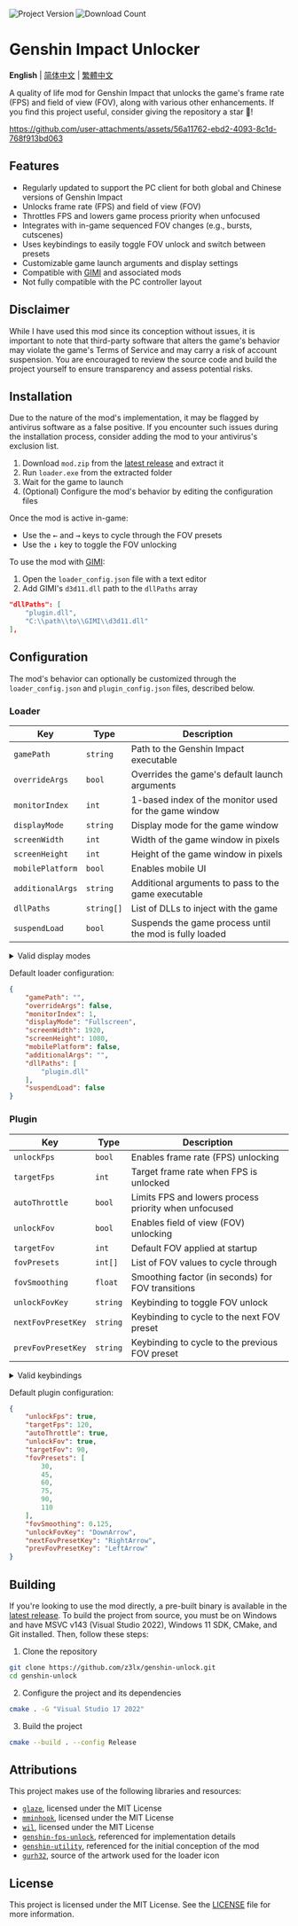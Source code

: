 ![Project Version](https://img.shields.io/github/release/z3lx/genshin-unlock?label=release)
![Download Count](https://img.shields.io/github/downloads/z3lx/genshin-unlock/total?label=downloads)

# Genshin Impact Unlocker

**English** | [简体中文](README.zh-Hans.md) | [繁體中文](README.zh-Hant.md)

A quality of life mod for Genshin Impact that unlocks the game's frame rate (FPS) and field of view (FOV), along with various other enhancements. If you find this project useful, consider giving the repository a star 🌟!

https://github.com/user-attachments/assets/56a11762-ebd2-4093-8c1d-768f913bd063

## Features

- Regularly updated to support the PC client for both global and Chinese versions of Genshin Impact
- Unlocks frame rate (FPS) and field of view (FOV)
- Throttles FPS and lowers game process priority when unfocused
- Integrates with in-game sequenced FOV changes (e.g., bursts, cutscenes)
- Uses keybindings to easily toggle FOV unlock and switch between presets
- Customizable game launch arguments and display settings
- Compatible with [GIMI](https://github.com/SilentNightSound/GI-Model-Importer) and associated mods
- Not fully compatible with the PC controller layout

## Disclaimer

While I have used this mod since its conception without issues, it is important to note that third-party software that alters the game's behavior may violate the game's Terms of Service and may carry a risk of account suspension. You are encouraged to review the source code and build the project yourself to ensure transparency and assess potential risks.

## Installation

Due to the nature of the mod's implementation, it may be flagged by antivirus software as a false positive. If you encounter such issues during the installation process, consider adding the mod to your antivirus's exclusion list.

1. Download `mod.zip` from the [latest release](https://github.com/z3lx/genshin-unlock/releases/latest) and extract it
2. Run `loader.exe` from the extracted folder
3. Wait for the game to launch
4. (Optional) Configure the mod's behavior by editing the configuration files

Once the mod is active in-game:
- Use the <kbd>←</kbd> and <kbd>→</kbd> keys to cycle through the FOV presets
- Use the <kbd>↓</kbd> key to toggle the FOV unlocking

To use the mod with [GIMI](https://github.com/SilentNightSound/GI-Model-Importer):
1. Open the `loader_config.json` file with a text editor
2. Add GIMI's `d3d11.dll` path to the `dllPaths` array
```json
"dllPaths": [
    "plugin.dll",
    "C:\\path\\to\\GIMI\\d3d11.dll"
],
```

## Configuration

The mod's behavior can optionally be customized through the `loader_config.json` and `plugin_config.json` files, described below.

### Loader

| Key              | Type       | Description                                             |
|------------------|------------|---------------------------------------------------------|
| `gamePath`       | `string`   | Path to the Genshin Impact executable                   |
| `overrideArgs`   | `bool`     | Overrides the game's default launch arguments           |
| `monitorIndex`   | `int`      | 1-based index of the monitor used for the game window   |
| `displayMode`    | `string`   | Display mode for the game window                        |
| `screenWidth`    | `int`      | Width of the game window in pixels                      |
| `screenHeight`   | `int`      | Height of the game window in pixels                     |
| `mobilePlatform` | `bool`     | Enables mobile UI                                       |
| `additionalArgs` | `string`   | Additional arguments to pass to the game executable     |
| `dllPaths`       | `string[]` | List of DLLs to inject with the game                    |
| `suspendLoad`    | `bool`     | Suspends the game process until the mod is fully loaded |

<details>

<summary>Valid display modes</summary>

| Value        | Description               |
|--------------|---------------------------|
| `Windowed`   | Windowed mode             |
| `Fullscreen` | Fullscreen exclusive mode |
| `Borderless` | Borderless windowed mode  |

</details>

Default loader configuration:

```json
{
    "gamePath": "",
    "overrideArgs": false,
    "monitorIndex": 1,
    "displayMode": "Fullscreen",
    "screenWidth": 1920,
    "screenHeight": 1080,
    "mobilePlatform": false,
    "additionalArgs": "",
    "dllPaths": [
        "plugin.dll"
    ],
    "suspendLoad": false
}
```

### Plugin

| Key                | Type     | Description                                           |
|--------------------|----------|-------------------------------------------------------|
| `unlockFps`        | `bool`   | Enables frame rate (FPS) unlocking                    |
| `targetFps`        | `int`    | Target frame rate when FPS is unlocked                |
| `autoThrottle`     | `bool`   | Limits FPS and lowers process priority when unfocused |
| `unlockFov`        | `bool`   | Enables field of view (FOV) unlocking                 |
| `targetFov`        | `int`    | Default FOV applied at startup                        |
| `fovPresets`       | `int[]`  | List of FOV values to cycle through                   |
| `fovSmoothing`     | `float`  | Smoothing factor (in seconds) for FOV transitions     |
| `unlockFovKey`     | `string` | Keybinding to toggle FOV unlock                       |
| `nextFovPresetKey` | `string` | Keybinding to cycle to the next FOV preset            |
| `prevFovPresetKey` | `string` | Keybinding to cycle to the previous FOV preset        |

<details>

<summary>Valid keybindings</summary>

| Constant          | Description                                                            |
|-------------------|------------------------------------------------------------------------|
| `LeftMouse`       | Left mouse button                                                      |
| `RightMouse`      | Right mouse button                                                     |
| `MiddleMouse`     | Middle mouse button                                                    |
| `X1Mouse`         | X1 mouse button                                                        |
| `X2Mouse`         | X2 mouse button                                                        |
| `Backspace`       | Backspace key                                                          |
| `Tab`             | Tab key                                                                |
| `Clear`           | Clear key                                                              |
| `Enter`           | Enter key                                                              |
| `Shift`           | Shift key                                                              |
| `Ctrl`            | Ctrl key                                                               |
| `Alt`             | Alt key                                                                |
| `Pause`           | Pause key                                                              |
| `CapsLock`        | Caps lock key                                                          |
| `Esc`             | Esc key                                                                |
| `Space`           | Spacebar key                                                           |
| `PageUp`          | Page up key                                                            |
| `PageDown`        | Page down key                                                          |
| `End`             | End key                                                                |
| `Home`            | Home key                                                               |
| `LeftArrow`       | Left arrow key                                                         |
| `UpArrow`         | Up arrow key                                                           |
| `RightArrow`      | Right arrow key                                                        |
| `DownArrow`       | Down arrow key                                                         |
| `PrintScreen`     | Print screen key                                                       |
| `Insert`          | Insert key                                                             |
| `Delete`          | Delete key                                                             |
| `0`               | 0 key                                                                  |
| `1`               | 1 key                                                                  |
| `2`               | 2 key                                                                  |
| `3`               | 3 key                                                                  |
| `4`               | 4 key                                                                  |
| `5`               | 5 key                                                                  |
| `6`               | 6 key                                                                  |
| `7`               | 7 key                                                                  |
| `8`               | 8 key                                                                  |
| `9`               | 9 key                                                                  |
| `A`               | A key                                                                  |
| `B`               | B key                                                                  |
| `C`               | C key                                                                  |
| `D`               | D key                                                                  |
| `E`               | E key                                                                  |
| `F`               | F key                                                                  |
| `G`               | G key                                                                  |
| `H`               | H key                                                                  |
| `I`               | I key                                                                  |
| `J`               | J key                                                                  |
| `K`               | K key                                                                  |
| `L`               | L key                                                                  |
| `M`               | M key                                                                  |
| `N`               | N key                                                                  |
| `O`               | O key                                                                  |
| `P`               | P key                                                                  |
| `Q`               | Q key                                                                  |
| `R`               | R key                                                                  |
| `S`               | S key                                                                  |
| `T`               | T key                                                                  |
| `U`               | U key                                                                  |
| `V`               | V key                                                                  |
| `W`               | W key                                                                  |
| `X`               | X key                                                                  |
| `Y`               | Y key                                                                  |
| `Z`               | Z key                                                                  |
| `LeftWindows`     | Left Windows logo key                                                  |
| `RightWindows`    | Right Windows logo key                                                 |
| `Apps`            | Application key                                                        |
| `Numpad0`         | Numeric keypad 0 key                                                   |
| `Numpad1`         | Numeric keypad 1 key                                                   |
| `Numpad2`         | Numeric keypad 2 key                                                   |
| `Numpad3`         | Numeric keypad 3 key                                                   |
| `Numpad4`         | Numeric keypad 4 key                                                   |
| `Numpad5`         | Numeric keypad 5 key                                                   |
| `Numpad6`         | Numeric keypad 6 key                                                   |
| `Numpad7`         | Numeric keypad 7 key                                                   |
| `Numpad8`         | Numeric keypad 8 key                                                   |
| `Numpad9`         | Numeric keypad 9 key                                                   |
| `NumpadMultiply`  | Multiply key                                                           |
| `NumpadAdd`       | Add key                                                                |
| `NumpadSeparator` | Separator key                                                          |
| `NumpadSubtract`  | Subtract key                                                           |
| `NumpadDecimal`   | Decimal key                                                            |
| `NumpadDivide`    | Divide key                                                             |
| `F1`              | F1 key                                                                 |
| `F2`              | F2 key                                                                 |
| `F3`              | F3 key                                                                 |
| `F4`              | F4 key                                                                 |
| `F5`              | F5 key                                                                 |
| `F6`              | F6 key                                                                 |
| `F7`              | F7 key                                                                 |
| `F8`              | F8 key                                                                 |
| `F9`              | F9 key                                                                 |
| `F10`             | F10 key                                                                |
| `F11`             | F11 key                                                                |
| `F12`             | F12 key                                                                |
| `F13`             | F13 key                                                                |
| `F14`             | F14 key                                                                |
| `F15`             | F15 key                                                                |
| `F16`             | F16 key                                                                |
| `F17`             | F17 key                                                                |
| `F18`             | F18 key                                                                |
| `F19`             | F19 key                                                                |
| `F20`             | F20 key                                                                |
| `F21`             | F21 key                                                                |
| `F22`             | F22 key                                                                |
| `F23`             | F23 key                                                                |
| `F24`             | F24 key                                                                |
| `NumLock`         | Num lock key                                                           |
| `ScrollLock`      | Scroll lock key                                                        |
| `LeftShift`       | Left Shift key                                                         |
| `RightShift`      | Right Shift key                                                        |
| `LeftCtrl`        | Left Ctrl key                                                          |
| `RightCtrl`       | Right Ctrl key                                                         |
| `LeftAlt`         | Left Alt key                                                           |
| `RightAlt`        | Right Alt key                                                          |
| `Oem1`            | For the US ANSI keyboard, the Semiсolon and Colon key                  |
| `Plus`            | For any country/region, the Equals and Plus key                        |
| `Comma`           | For any country/region, the Comma and Less Than key                    |
| `Minus`           | For any country/region, the Dash and Underscore key                    |
| `Period`          | For any country/region, the Period and Greater Than key                |
| `Oem2`            | For the US ANSI keyboard, the Forward Slash and Question Mark key      |
| `Oem3`            | For the US ANSI keyboard, the Grave Accent and Tilde key               |
| `Oem4`            | For the US ANSI keyboard, the Left Brace key                           |
| `Oem5`            | For the US ANSI keyboard, the Backslash and Pipe key                   |
| `Oem6`            | For the US ANSI keyboard, the Right Brace key                          |
| `Oem7`            | For the US ANSI keyboard, the Apostrophe and Double Quotation Mark key |
| `Oem8`            | For the Canadian CSA keyboard, the Right Ctrl key                      |
| `Oem102`          | For the European ISO keyboard, the Backslash and Pipe key              |
| `OemClear`        | Clear key                                                              |

</details>

Default plugin configuration:

```json
{
    "unlockFps": true,
    "targetFps": 120,
    "autoThrottle": true,
    "unlockFov": true,
    "targetFov": 90,
    "fovPresets": [
        30,
        45,
        60,
        75,
        90,
        110
    ],
    "fovSmoothing": 0.125,
    "unlockFovKey": "DownArrow",
    "nextFovPresetKey": "RightArrow",
    "prevFovPresetKey": "LeftArrow"
}
```

## Building

If you're looking to use the mod directly, a pre-built binary is available in the [latest release](https://github.com/z3lx/genshin-unlock/releases/latest). To build the project from source, you must be on Windows and have MSVC v143 (Visual Studio 2022), Windows 11 SDK, CMake, and Git installed. Then, follow these steps:

1. Clone the repository
```bash
git clone https://github.com/z3lx/genshin-unlock.git
cd genshin-unlock
```
2. Configure the project and its dependencies
```bash
cmake . -G "Visual Studio 17 2022"
```
3. Build the project
```bash
cmake --build . --config Release
```

## Attributions

This project makes use of the following libraries and resources:
- [`glaze`](https://github.com/stephenberry/glaze), licensed under the MIT License
- [`mminhook`](https://github.com/z3lx/mminhook), licensed under the MIT License
- [`wil`](https://github.com/microsoft/wil), licensed under the MIT License
- [`genshin-fps-unlock`](https://github.com/34736384/genshin-fps-unlock), referenced for implementation details
- [`genshin-utility`](https://github.com/lanylow/genshin-utility), referenced for the initial conception of the mod
- [`gurh32`](https://x.com/gurh32/status/1944266962496106662), source of the artwork used for the loader icon

## License

This project is licensed under the MIT License. See the [LICENSE](LICENSE) file for more information.
